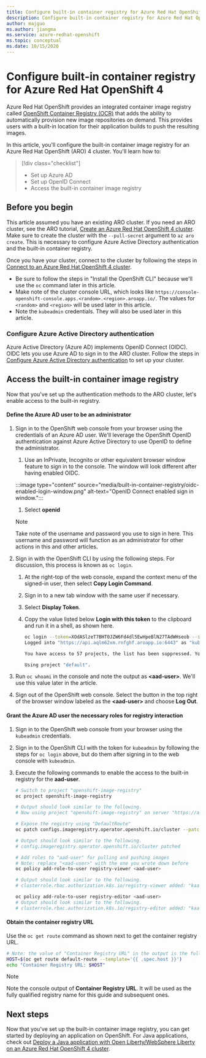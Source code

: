 ```yaml
---
title: Configure built-in container registry for Azure Red Hat OpenShift 4
description: Configure built-in container registry for Azure Red Hat OpenShift 4
author: majguo
ms.author: jiangma
ms.service: azure-redhat-openshift
ms.topic: conceptual
ms.date: 10/15/2020
---
```

# Configure built-in container registry for Azure Red Hat OpenShift 4

Azure Red Hat OpenShift provides an integrated container image registry called [OpenShift Container Registry (OCR)](https://docs.openshift.com/container-platform/4.6/registry/architecture-component-imageregistry.html) that adds the ability to automatically provision new image repositories on demand. This provides users with a built-in location for their application builds to push the resulting images.

In this article, you'll configure the built-in container image registry for an Azure Red Hat OpenShift (ARO) 4 cluster. You'll learn how to:

> [!div class="checklist"]
> * Set up Azure AD
> * Set up OpenID Connect
> * Access the built-in container image registry

## Before you begin

This article assumed you have an existing ARO cluster. If you need an ARO cluster, see the ARO tutorial, [Create an Azure Red Hat OpenShift 4 cluster](./tutorial-create-cluster.md). Make sure to create the cluster with the `--pull-secret` argument to `az aro create`.  This is necessary to configure Azure Active Directory authentication and the built-in container registry.

Once you have your cluster, connect to the cluster by following the steps in [Connect to an Azure Red Hat OpenShift 4 cluster](./tutorial-connect-cluster.md).
   * Be sure to follow the steps in "Install the OpenShift CLI" because we'll use the `oc` command later in this article.
   * Make note of the cluster console URL, which looks like `https://console-openshift-console.apps.<random>.<region>.aroapp.io/`. The values for `<random>` and `<region>` will be used later in this article.
   * Note the `kubeadmin` credentials. They will also be used later in this article.

### Configure Azure Active Directory authentication 

Azure Active Directory (Azure AD) implements OpenID Connect (OIDC). OIDC lets you use Azure AD to sign in to the ARO cluster. Follow the steps in [Configure Azure Active Directory authentication](configure-azure-ad-cli.md) to set up your cluster.

## Access the built-in container image registry

Now that you've set up the authentication methods to the ARO cluster, let's enable access to the built-in registry.

#### Define the Azure AD user to be an administrator

1. Sign in to the OpenShift web console from your browser using the credentials of an Azure AD user. We'll leverage the OpenShift OpenID authentication against Azure Active Directory to use OpenID to define the administrator.

   1. Use an InPrivate, Incognito or other equivalent browser window feature to sign in to the console. The window will look different after having enabled OIDC.
   
   :::image type="content" source="media/built-in-container-registry/oidc-enabled-login-window.png" alt-text="OpenID Connect enabled sign in window.":::
   1. Select **openid**

   > [!NOTE]
   > Take note of the username and password you use to sign in here. This username and password will function as an administrator for other actions in this and other articles.
2. Sign in with the OpenShift CLI by using the following steps.  For discussion, this process is known as `oc login`.
   1. At the right-top of the web console, expand the context menu of the signed-in user, then select **Copy Login Command**.
   2. Sign in to a new tab window with the same user if necessary.
   3. Select **Display Token**.
   4. Copy the value listed below **Login with this token** to the clipboard and run it in a shell, as shown here.

       ```bash
       oc login --token=XOdASlzeT7BHT0JZW6Fd4dl5EwHpeBlN27TAdWHseob --server=https://api.aqlm62xm.rnfghf.aroapp.io:6443
       Logged into "https://api.aqlm62xm.rnfghf.aroapp.io:6443" as "kube:admin" using the token provided.

       You have access to 57 projects, the list has been suppressed. You can list all projects with 'oc projects'

       Using project "default".
       ```

3. Run `oc whoami` in the console and note the output as **\<aad-user>**.  We'll use this value later in the article.
4. Sign out of the OpenShift web console. Select the button in the top right of the browser window labeled as the **\<aad-user>** and choose **Log Out**.


#### Grant the Azure AD user the necessary roles for registry interaction

1. Sign in to the OpenShift web console from your browser using the `kubeadmin` credentials.
1. Sign in to the OpenShift CLI with the token for `kubeadmin` by following the steps for `oc login` above, but do them after signing in to the web console with `kubeadmin`.
1. Execute the following commands to enable the access to the built-in registry for the **aad-user**.

   ```bash
   # Switch to project "openshift-image-registry"
   oc project openshift-image-registry
   
   # Output should look similar to the following.
   # Now using project "openshift-image-registry" on server "https://api.x8xl3f4y.eastus.aroapp.io:6443".
   ```

   ```bash
   # Expose the registry using "DefaultRoute"
   oc patch configs.imageregistry.operator.openshift.io/cluster --patch '{"spec":{"defaultRoute":true}}' --type=merge

   # Output should look similar to the following.
   # config.imageregistry.operator.openshift.io/cluster patched
   ```

   ```bash
   # Add roles to "aad-user" for pulling and pushing images
   # Note: replace "<aad-user>" with the one you wrote down before
   oc policy add-role-to-user registry-viewer <aad-user>

   # Output should look similar to the following.
   # clusterrole.rbac.authorization.k8s.io/registry-viewer added: "kaaIjx75vFWovvKF7c02M0ya5qzwcSJ074RZBfXUc34"
   ```

   ```bash
   oc policy add-role-to-user registry-editor <aad-user>
   # Output should look similar to the following.
   # clusterrole.rbac.authorization.k8s.io/registry-editor added: "kaaIjx75vFWovvKF7c02M0ya5qzwcSJ074RZBfXUc34"
   ```

#### Obtain the container registry URL

Use the `oc get route` command as shown next to get the container registry URL.

```bash
# Note: the value of "Container Registry URL" in the output is the fully qualified registry name.
HOST=$(oc get route default-route --template='{{ .spec.host }}')
echo "Container Registry URL: $HOST"
```

   > [!NOTE]
   > Note the console output of **Container Registry URL**. It will be used as the fully qualified registry name for this guide and subsequent ones.

## Next steps

Now that you've set up the built-in container image registry, you can get started by deploying an application on OpenShift. For Java applications, check out [Deploy a Java application with Open Liberty/WebSphere Liberty on an Azure Red Hat OpenShift 4 cluster](howto-deploy-java-liberty-app.md).